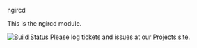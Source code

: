 ngircd

This is the ngircd module.

[![Build Status](https://travis-ci.org/nkts/puppet-ngircd.png?branch=master)](https://travis-ci.org/nkts/puppet-ngircd) Please log tickets and issues at our [Projects site](https://github.com/nkts/puppet-ngircd/issues).
